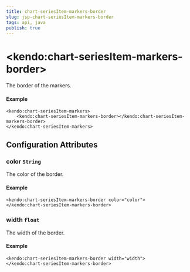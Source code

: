 ```yaml
---
title: chart-seriesItem-markers-border
slug: jsp-chart-seriesItem-markers-border
tags: api, java
publish: true
---
```


# \<kendo:chart-seriesItem-markers-border\>

The border of the markers.

#### Example
    <kendo:chart-seriesItem-markers>
        <kendo:chart-seriesItem-markers-border></kendo:chart-seriesItem-markers-border>
    </kendo:chart-seriesItem-markers>

## Configuration Attributes

### color `String`

The color of the border.

#### Example
    <kendo:chart-seriesItem-markers-border color="color">
    </kendo:chart-seriesItem-markers-border>

### width `float`

The width of the border.

#### Example
    <kendo:chart-seriesItem-markers-border width="width">
    </kendo:chart-seriesItem-markers-border>

